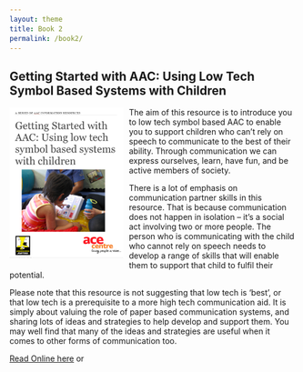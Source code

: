 ```yaml
---
layout: theme
title: Book 2
permalink: /book2/
---
```



## Getting Started with AAC: Using Low Tech Symbol Based Systems with Children

<img src="assets/images/CoverUsingLowTech.png" alt="cover image" style="width: 200px; float: left; margin: 0px 10px 8px 0px;"/>

The aim of this resource is to introduce you to low tech symbol based AAC to enable you to support children who can’t rely on speech to communicate to the best of their ability. Through communication we can express ourselves, learn, have fun, and be active members of society.

There is a lot of emphasis on communication partner skills in this resource. That is because communication does not happen in isolation – it’s a social act involving two or more people. The person who is communicating with the child who cannot rely on speech needs to develop a range of skills that will enable them to support that child to fulfil their potential.

Please note that this resource is not suggesting that low tech is ‘best’, or that low tech is a prerequisite to a more high tech communication aid. It is simply about valuing the role of paper based communication systems, and sharing lots of ideas and strategies to help develop and support them. You may well find that many of the ideas and strategies are useful when it comes to other forms of communication too.

[Read Online here](/books/UsingLowTechSymbolSystemsChildren/) or

<a href="https://geo.itunes.apple.com/gb/book/getting-started-aac-using/id1090922522?mt=11" style="display:inline-block;overflow:hidden;background:url(//linkmaker.itunes.apple.com/assets/shared/badges/en-gb/ibooks-lrg.svg) no-repeat;width:110px;height:40px;background-size:contain;"></a>